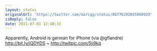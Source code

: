 ```yaml
---
layout: status
originalUrl: 'https://twitter.com/marcgg/status/86776202035068928'
isReply: false
date: 2011-07-01 12:40:33
---
```


Apparently, Android is german for iPhone (via @gflandre) http://bit.ly/iQDYDS ~  http://twitpic.com/5ji9kq
